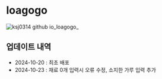 # loagogo
![ksj0314 github io_loagogo_](https://github.com/user-attachments/assets/3db290cc-b73d-4631-84ab-f6e9fd3a13fb)

## 업데이트 내역
* 2024-10-20 : 최초 배포
* 2024-10-23 : 재료 0개 입력시 오류 수정, 소지한 가루 입력 추가
